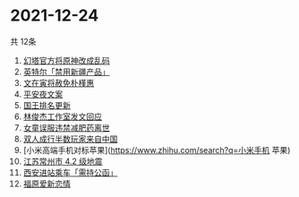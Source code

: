 # 2021-12-24
  共 12条

  <!-- BEGIN -->
  <!-- 最后更新时间:Fri Dec 24 2021 04:14:46 GMT+0000 (Coordinated Universal Time) -->
  1. [幻塔官方将原神改成乱码](https://www.zhihu.com/search?q=原神)
1. [英特尔「禁用新疆产品」](https://www.zhihu.com/search?q=英特尔)
1. [文在寅将赦免朴槿惠](https://www.zhihu.com/search?q=朴槿惠)
1. [平安夜文案](https://www.zhihu.com/search?q=平安夜)
1. [国王排名更新](https://www.zhihu.com/search?q=国王排名)
1. [林俊杰工作室发文回应](https://www.zhihu.com/search?q=林俊杰)
1. [女童误服违禁减肥药离世](https://www.zhihu.com/search?q=女童误服减肥药)
1. [双人成行半数玩家来自中国](https://www.zhihu.com/search?q=双人成行)
1. [小米高端手机对标苹果](https://www.zhihu.com/search?q=小米手机 苹果)
1. [江苏常州市 4.2 级地震](https://www.zhihu.com/search?q=江苏地震)
1. [西安进站乘车「需持公函」](https://www.zhihu.com/search?q=西安火车站)
1. [福原爱新恋情](https://www.zhihu.com/search?q=福原爱)
  <!-- END -->
  